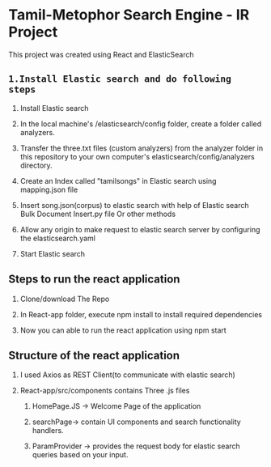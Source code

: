 # Tamil-Metophor Search Engine - IR Project

This project was created using React and ElasticSearch

## `1.Install Elastic search and do following steps `
1. Install Elastic search

2. In the local machine's /elasticsearch/config folder, create a folder called analyzers.

3. Transfer the three.txt files (custom analyzers) from the analyzer folder in this repository to your own computer's elasticsearch/config/analyzers directory.

4. Create an Index called "tamilsongs" in Elastic search using mapping.json file

7. Insert song.json(corpus) to elastic search with help of Elastic search Bulk Document Insert.py file Or other methods

8. Allow any origin to make request to elastic search server by configuring the elasticsearch.yaml

9. Start Elastic search

## Steps to run the react application

1. Clone/download The Repo

2. In React-app folder, execute npm install  to install required dependencies

3. Now you can able to run the react application using npm start

## Structure of the react application

1. I used Axios as REST Client(to communicate with elastic search)

2. React-app/src/components contains Three .js files 

    1. HomePage.JS -> Welcome Page of the application

    2. searchPage-> contain UI components and search functionality handlers.

    3. ParamProvider -> provides the request body for elastic search queries based on your input.
